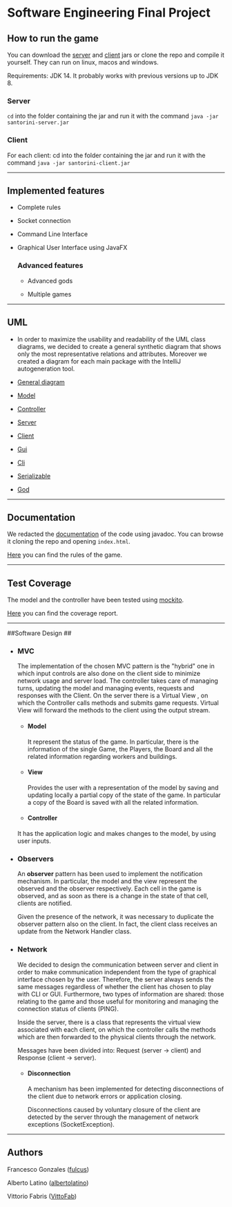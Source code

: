 # Software Engineering Final Project


## How to run the game ##

You can download the [server](https://github.com/fulcus/ing-sw-2020-gonzales-latino-fabris/raw/master/deliveries/final/jar/santorini-server.jar) and [client](https://github.com/fulcus/ing-sw-2020-gonzales-latino-fabris/raw/master/deliveries/final/jar/santorini-client.jar) jars or clone the repo and compile it yourself.
They can run on linux, macos and windows.

Requirements:
JDK 14. It probably works with previous versions up to JDK 8.

### Server

`cd` into the folder containing the jar and run it with the command `java -jar santorini-server.jar`


### Client

For each client: cd into the folder containing the jar and run it with the command `java -jar santorini-client.jar`

  

-------------------------------------------------- ----

## Implemented features ##

- Complete rules

- Socket connection

- Command Line Interface

- Graphical User Interface using JavaFX


  ### Advanced features

  - Advanced gods

  - Multiple games

 
-------------------------------------------------- ----

## UML ##

- In order to maximize the usability and readability of the UML class diagrams, we decided to create a general synthetic diagram that shows only the most representative  relations and attributes. Moreover we created a diagram for each main package with the IntelliJ autogeneration tool. 


- <a href="https://github.com/fulcus/ing-sw-2020-gonzales-latino-fabris/blob/master/deliveries/final/uml/general.pdf"> General diagram </a>

- <a href="https://github.com/fulcus/ing-sw-2020-gonzales-latino-fabris/blob/master/deliveries/final/uml/Package%20model.png"> Model </a>

- <a href="https://github.com/fulcus/ing-sw-2020-gonzales-latino-fabris/blob/master/deliveries/final/uml/Package%20serializable.png"> Controller </a>

- <a href="https://github.com/fulcus/ing-sw-2020-gonzales-latino-fabris/blob/master/deliveries/final/uml/Package%20server.png"> Server </a>

- <a href="https://github.com/fulcus/ing-sw-2020-gonzales-latino-fabris/blob/master/deliveries/final/uml/Package%20client.png"> Client </a>

- <a href="https://github.com/fulcus/ing-sw-2020-gonzales-latino-fabris/blob/master/deliveries/final/uml/Package%20gui.png"> Gui </a>

- <a href="https://github.com/fulcus/ing-sw-2020-gonzales-latino-fabris/blob/master/deliveries/final/uml/Package%20cli.png"> Cli </a>

- <a href="https://github.com/fulcus/ing-sw-2020-gonzales-latino-fabris/blob/master/deliveries/final/uml/Package%20serializable.png"> Serializable </a>

- <a href="https://github.com/fulcus/ing-sw-2020-gonzales-latino-fabris/blob/master/deliveries/final/uml/Package%20god.png"> God </a>
  

-------------------------------------------------- ----

## Documentation ##


We redacted the [documentation](https://github.com/fulcus/ing-sw-2020-gonzales-latino-fabris/tree/master/deliveries/final/javadoc) of the code using javadoc. You can browse it cloning the repo and opening `index.html`.

[Here](https://github.com/fulcus/ing-sw-2020-gonzales-latino-fabris/raw/master/deliveries/final/rules/santorini_rules.pdf) you can find the rules of the game.

-------------------------------------------------- ----

## Test Coverage ##


The model and the controller have been tested using [mockito](https://site.mockito.org/).

[Here](https://github.com/fulcus/ing-sw-2020-gonzales-latino-fabris/tree/master/deliveries/final/report) you can find the coverage report.

-------------------------------------------------- ----


##Software Design ##

- ### MVC

  The implementation of the chosen MVC pattern is the "hybrid" one in which  input controls are also done on the client side to minimize network usage and server load. The controller takes care of managing turns, updating the model and managing events, requests and responses with the Client. On the server there is a Virtual View , on which the Controller calls methods and submits game requests. Virtual View will forward the methods to the client using the output stream.


  - #### Model

    It represent the status of the game. In particular, there is the information of the single Game, the Players, the Board and all the related information regarding workers and buildings.

 
  - #### View

    Provides the user with a representation of the model by saving and updating locally a partial copy of the state of the game. In particular a copy of the Board is saved with all the related information.


  - #### Controller

  It has the application logic and makes changes to the model, by using user inputs.


- ### Observers

  An __observer__ pattern has been used to implement the notification mechanism. In particular, the model and the view represent the observed and the observer respectively. Each cell in the game is observed, and as soon as there is a change in the state of that cell, clients are notified.


  Given the presence of the network, it was necessary to duplicate the observer pattern also on the client. In fact, the client class receives an update from the Network Handler class.

- ### Network

  We decided to design the communication between server and client in order to make communication independent from the type of graphical interface chosen by the user. Therefore, the server always sends the same messages regardless of whether the client has chosen to play with CLI or GUI. Furthermore, two types of information are shared: those relating to the game and those useful for monitoring and managing the connection status of clients (PING).
  

  Inside the server, there is a class that represents the virtual view associated with each client, on which the controller calls the methods which are then forwarded to the physical clients through the network.

  Messages have been divided into: Request (server -> client) and Response (client -> server).


  - #### Disconnection  

    A mechanism has been implemented for detecting disconnections of the client due to network errors or application closing.

    Disconnections caused by voluntary closure of the client are detected by the server through the management of network exceptions (SocketException).


------------------------------------------------------

## Authors ##


Francesco Gonzales ([fulcus](https://github.com/fulcus))

Alberto Latino ([albertolatino](https://github.com/albertolatino))

Vittorio Fabris ([VittoFab](https://github.com/VittoFab))
